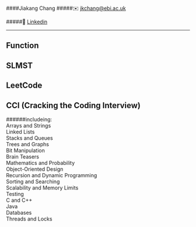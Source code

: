 ####Jiakang Chang
#####:envelope: jkchang@ebi.ac.uk

#####:link: [Linkedin](https://uk.linkedin.com/in/jiakang-chang-6459849a) 

---
Function
---

SLMST
---

LeetCode
---

CCI (Cracking the Coding Interview)
---
######includeing: <br>
Arrays and Strings <br>
Linked Lists<br>
Stacks and Queues<br>
Trees and Graphs<br>
Bit Manipulation<br>
Brain Teasers<br>
Mathematics and Probability<br>
Object-Oriented Design<br>
Recursion and Dynamic Programming<br>
Sorting and Searching<br>
Scalability and Memory Limits<br>
Testing<br>
C and C++<br>
Java<br>
Databases<br>
Threads and Locks<br>
